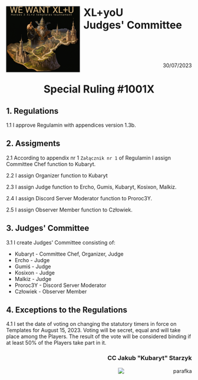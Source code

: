 # <img src="https://github.com/KubarytTournaments/XL-plus-U/blob/stuff/xl%2Bu_logo.png" alt="xl+u_logo" style="height: auto; width:200px; float:left; margin-right: 10px"/>XL+yoU <br> Judges' Committee
<br/>
<br/>
<br/>

<p align="right">30/07/2023</p>

<h1 align="center">Special Ruling #1001X</h1>

## 1. Regulations

1.1 I approve Regulamin with appendices version 1.3b.

## 2. Assigments
  
2.1 According to appendix nr 1 `Załącznik nr 1` of Regulamin I assign Committee Chef function to Kubaryt.

2.2 I assign Organizer function to Kubaryt

2.3 I assign Judge function to Ercho, Gumis, Kubaryt, Kosixon, Malkiz.

2.4 I assign Discord Server Moderator function to Proroc3Y.

2.5 I assign Observer Member function to Człowiek.

## 3. Judges' Committee

3.1 I create Judges' Committee consisting of:
  - Kubaryt - Committee Chef, Organizer, Judge
  - Ercho - Judge
  - Gumiś - Judge
  - Kosixon - Judge
  - Malkiz - Judge
  - Proroc3Y - Discord Server Moderator
  - Człowiek - Observer Member

## 4. Exceptions to the Regulations

4.1 I set the date of voting on changing the statutory timers in force on Templates for August 15, 2023. Voting will be secret, equal and will take place among the Players. The result of the vote will be considered binding if at least 50% of the Players take part in it.

### <p align="right">CC Jakub "Kubaryt" Starzyk</p>
<div align="right"><img src="https://media.discordapp.net/attachments/1022538414328913930/1136284542727110656/image-removebg-preview_3.png" alt="parafka" style="height: auto; width:200px; float:right;"/></div>
